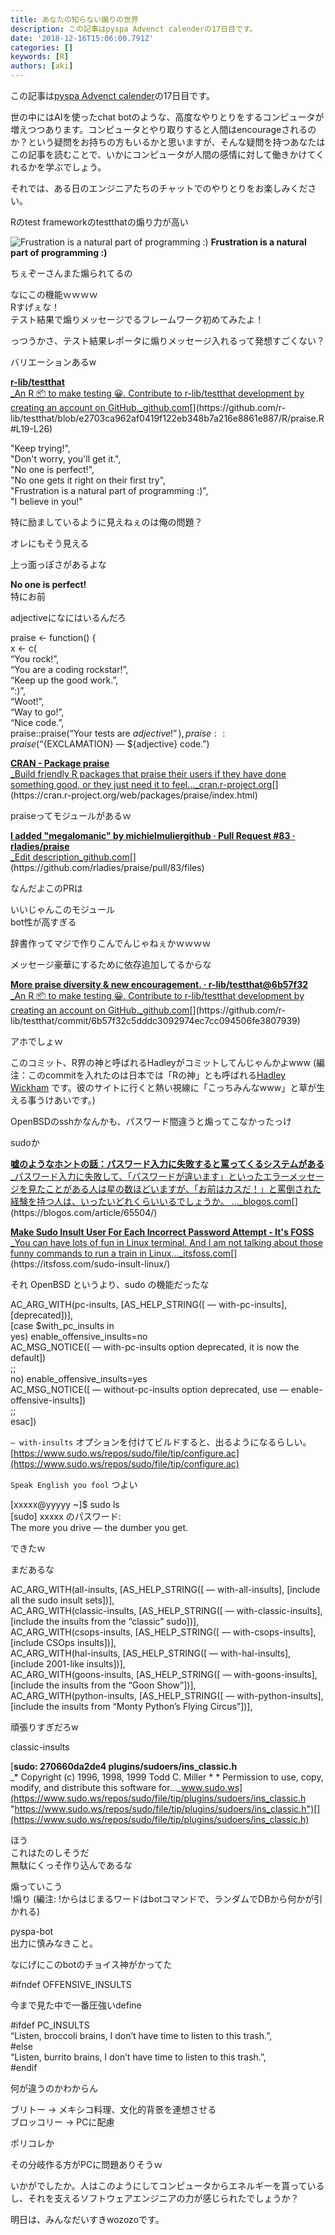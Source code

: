 ```yaml
---
title: あなたの知らない煽りの世界
description: この記事はpyspa Advenct calenderの17日目です。
date: '2018-12-16T15:06:00.791Z'
categories: []
keywords: [R]
authors: [aki]
---
```


この記事は[pyspa Advenct calender](https://adventar.org/calendars/3018)の17日目です。

世の中にはAIを使ったchat botのような、高度なやりとりをするコンピュータが増えつつあります。コンピュータとやり取りすると人間はencourageされるのか？という疑問をお持ちの方もいるかと思いますが、そんな疑問を持つあなたはこの記事を読むことで、いかにコンピュータが人間の感情に対して働きかけてくれるかを学ぶでしょう。

それでは、ある日のエンジニアたちのチャットでのやりとりをお楽しみください。

Rのtest frameworkのtestthatの煽り力が高い

![**Frustration is a natural part of programming :)**](https://cdn-images-1.medium.com/max/800/1*PGBQH3d34YhCCfZ7XtTjSg.png)
**Frustration is a natural part of programming :)**

ちぇぞーさんまた煽られてるの

なにこの機能ｗｗｗｗ  
Rすげぇな！  
テスト結果で煽りメッセージでるフレームワーク初めてみたよ！

っつうかさ、テスト結果レポータに煽りメッセージ入れるって発想すごくない？

バリエーションあるw

[**r-lib/testthat**  
_An R 📦 to make testing 😀. Contribute to r-lib/testthat development by creating an account on GitHub._github.com](https://github.com/r-lib/testthat/blob/e2703ca962af0419f122eb348b7a216e8861e887/R/praise.R#L19-L26 "https://github.com/r-lib/testthat/blob/e2703ca962af0419f122eb348b7a216e8861e887/R/praise.R#L19-L26")[](https://github.com/r-lib/testthat/blob/e2703ca962af0419f122eb348b7a216e8861e887/R/praise.R#L19-L26)

"Keep trying!",  
"Don't worry, you'll get it.",  
"No one is perfect!",  
"No one gets it right on their first try",  
"Frustration is a natural part of programming :)",  
"I believe in you!"

特に励ましているように見えねぇのは俺の問題？

オレにもそう見える

上っ面っぽさがあるよな

**No one is perfect!**  
特にお前

adjectiveになにはいるんだろ

praise <- function() {  
 x <- c(  
 “You rock!”,  
 “You are a coding rockstar!”,  
 “Keep up the good work.”,  
 “:)”,  
 “Woot!”,  
 “Way to go!”,  
 “Nice code.”,  
 praise::praise(“Your tests are ${adjective}!”),  
 praise::praise(“${EXCLAMATION} — ${adjective} code.”)

[**CRAN - Package praise**  
_Build friendly R packages that praise their users if they have done something good, or they just need it to feel…_cran.r-project.org](https://cran.r-project.org/web/packages/praise/index.html "https://cran.r-project.org/web/packages/praise/index.html")[](https://cran.r-project.org/web/packages/praise/index.html)

praiseってモジュールがあるｗ

[**I added "megalomanic" by michielmuliergithub · Pull Request #83 · rladies/praise**  
_Edit description_github.com](https://github.com/rladies/praise/pull/83/files "https://github.com/rladies/praise/pull/83/files")[](https://github.com/rladies/praise/pull/83/files)

なんだよこのPRは

いいじゃんこのモジュール  
bot性が高すぎる

辞書作ってマジで作りこんでんじゃねぇかｗｗｗｗ

メッセージ豪華にするために依存追加してるからな

[**More praise diversity & new encouragement. · r-lib/testthat@6b57f32**  
_An R 📦 to make testing 😀. Contribute to r-lib/testthat development by creating an account on GitHub._github.com](https://github.com/r-lib/testthat/commit/6b57f32c5dddc3092974ec7cc094506fe3807939 "https://github.com/r-lib/testthat/commit/6b57f32c5dddc3092974ec7cc094506fe3807939")[](https://github.com/r-lib/testthat/commit/6b57f32c5dddc3092974ec7cc094506fe3807939)

アホでしょｗ

このコミット、R界の神と呼ばれるHadleyがコミットしてんじゃんかよwww (編注：このcommitを入れたのは日本では「Rの神」とも呼ばれる[Hadley Wickham](http://hadley.nz/) です。彼のサイトに行くと熱い視線に「こっちみんなwww」と草が生える事うけあいです。)

OpenBSDのsshかなんかも、パスワード間違うと煽ってこなかったっけ

sudoか

[**嘘のようなホントの話：パスワード入力に失敗すると罵ってくるシステムがある**  
_パスワード入力に失敗して、「パスワードが違います」といったエラーメッセージを見たことがある人は星の数ほどいますが、「お前はカスだ！」と罵倒された経験を持つ人は、いったいどれくらいいるでしょうか。 ..._blogos.com](https://blogos.com/article/65504/ "https://blogos.com/article/65504/")[](https://blogos.com/article/65504/)

[**Make Sudo Insult User For Each Incorrect Password Attempt - It's FOSS**  
_You can have lots of fun in Linux terminal. And I am not talking about those funny commands to run a train in Linux…_itsfoss.com](https://itsfoss.com/sudo-insult-linux/ "https://itsfoss.com/sudo-insult-linux/")[](https://itsfoss.com/sudo-insult-linux/)

それ OpenBSD というより、sudo の機能だったな

AC\_ARG\_WITH(pc-insults, \[AS\_HELP\_STRING(\[ — with-pc-insults\], \[deprecated\])\],  
\[case $with\_pc\_insults in  
 yes) enable\_offensive\_insults=no  
 AC\_MSG\_NOTICE(\[ — with-pc-insults option deprecated, it is now the default\])  
 ;;  
 no) enable\_offensive\_insults=yes  
 AC\_MSG\_NOTICE(\[ — without-pc-insults option deprecated, use — enable-offensive-insults\])  
 ;;  
esac\])

`— with-insults` オプションを付けてビルドすると、出るようになるらしい。  
[https://www.sudo.ws/repos/sudo/file/tip/configure.ac](https://www.sudo.ws/repos/sudo/file/tip/configure.ac)

`Speak English you fool` つよい

\[xxxxx@yyyyy ~\]$ sudo ls  
\[sudo\] xxxxx のパスワード:  
The more you drive — the dumber you get.

できたｗ

まだあるな

AC\_ARG\_WITH(all-insults, \[AS\_HELP\_STRING(\[ — with-all-insults\], \[include all the sudo insult sets\])\],  
AC\_ARG\_WITH(classic-insults, \[AS\_HELP\_STRING(\[ — with-classic-insults\], \[include the insults from the “classic” sudo\])\],  
AC\_ARG\_WITH(csops-insults, \[AS\_HELP\_STRING(\[ — with-csops-insults\], \[include CSOps insults\])\],  
AC\_ARG\_WITH(hal-insults, \[AS\_HELP\_STRING(\[ — with-hal-insults\], \[include 2001-like insults\])\],  
AC\_ARG\_WITH(goons-insults, \[AS\_HELP\_STRING(\[ — with-goons-insults\], \[include the insults from the “Goon Show”\])\],  
AC\_ARG\_WITH(python-insults, \[AS\_HELP\_STRING(\[ — with-python-insults\], \[include the insults from “Monty Python’s Flying Circus”\])\],

頑張りすぎだろw

classic-insults

[**sudo: 270660da2de4 plugins/sudoers/ins\_classic.h**  
_\* Copyright (c) 1996, 1998, 1999 Todd C. Miller \* \* Permission to use, copy, modify, and distribute this software for…_www.sudo.ws](https://www.sudo.ws/repos/sudo/file/tip/plugins/sudoers/ins_classic.h "https://www.sudo.ws/repos/sudo/file/tip/plugins/sudoers/ins_classic.h")[](https://www.sudo.ws/repos/sudo/file/tip/plugins/sudoers/ins_classic.h)

ほう  
これはたのしそうだ  
無駄にくっそ作り込んであるな

煽っていこう  
!煽り (編注: !からはじまるワードはbotコマンドで、ランダムでDBから何かが引かれる)

pyspa-bot  
出力に慎みなきこと。

なにげにこのbotのチョイス神がかってた

#ifndef OFFENSIVE\_INSULTS

今まで見た中で一番圧強いdefine

#ifdef PC\_INSULTS  
 “Listen, broccoli brains, I don’t have time to listen to this trash.”,  
#else  
 “Listen, burrito brains, I don’t have time to listen to this trash.”,  
#endif

何が違うのかわからん

ブリトー → メキシコ料理、文化的背景を連想させる  
ブロッコリー → PCに配慮

ポリコレか

その分岐作る方がPCに問題ありそうｗ

いかがでしたか。人はこのようにしてコンピュータからエネルギーを貰っているし、それを支えるソフトウェアエンジニアの力が感じられたでしょうか？

明日は、みんなだいすきwozozoです。